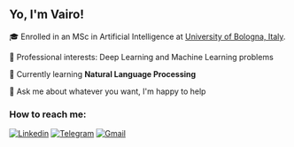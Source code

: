 ## Yo, I'm Vairo!

🎓 Enrolled in an MSc in Artificial Intelligence at [University of Bologna, Italy](https://corsi.unibo.it/2cycle/artificial-intelligence/index.html).

🔭 Professional interests: Deep Learning and Machine Learning problems

🌱 Currently learning **Natural Language Processing**

💬 Ask me about whatever you want, I'm happy to help

### How to reach me:

[![Linkedin](https://img.shields.io/badge/Linkedin-0A66C2?style=for-the-badge&logo=LinkedIn&logoColor=white)](https://www.linkedin.com/in/vairo-di-pasquale//)
[![Telegram](https://img.shields.io/badge/Telegram-26A5E4?style=for-the-badge&logo=Telegram&logoColor=white)](https://t.me/Vairodp)
[![Gmail](https://img.shields.io/badge/Gmail-EA4335?&style=for-the-badge&logo=Gmail&logoColor=white)](mailto:vairo.dp@gmail.com)
